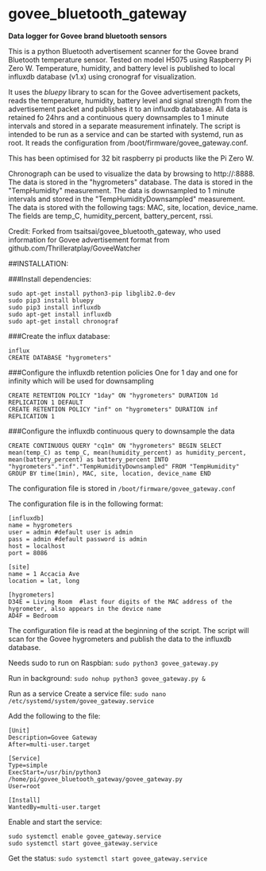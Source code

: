 # govee_bluetooth_gateway
**Data logger for Govee brand bluetooth sensors**

This is a python Bluetooth advertisement scanner for the Govee brand Bluetooth
temperature sensor. Tested on model H5075 using Raspberry Pi Zero W.
Temperature, humidity, and battery level is published to local influxdb database (v1.x) using cronograf for visualization.

It uses the *bluepy* library to scan for the Govee advertisement packets, reads the temperature, humidity, battery level and signal strength from the advertisement packet and publishes it to an influxdb database. All data is retained fo 24hrs and a continuous query downsamples to 1 minute intervals and stored in a separate measurement infinately. The script is intended to be run as a service and can be started with systemd, run as root.  It reads the configuration from /boot/firmware/govee_gateway.conf.

This has been optimised for 32 bit raspberry pi products like the Pi Zero W.

Chronograph can be used to visualize the data by browsing to http://<host>:8888.  The data is stored in the "hygrometers" database.  The data is stored in the "TempHumidity" measurement.  The data is downsampled to 1 minute intervals and stored in the "TempHumidityDownsampled" measurement.  The data is stored with the following tags: MAC, site, location, device_name.  The fields are temp_C, humidity_percent, battery_percent, rssi.

Credit:
Forked from tsaitsai/govee_bluetooth_gateway, who used information for Govee advertisement format from
github.com/Thrilleratplay/GoveeWatcher

##INSTALLATION:

###Install dependencies:
 ```
 sudo apt-get install python3-pip libglib2.0-dev
 sudo pip3 install bluepy
 sudo pip3 install influxdb
 sudo apt-get install influxdb
 sudo apt-get install chronograf
```

###Create the influx database:
```
influx
CREATE DATABASE "hygrometers"
```
###Configure the influxdb retention policies
One for 1 day and one for infinity which will be used for downsampling
```
CREATE RETENTION POLICY "1day" ON "hygrometers" DURATION 1d REPLICATION 1 DEFAULT
CREATE RETENTION POLICY "inf" on "hygrometers" DURATION inf REPLICATION 1
```

###Configure the influxdb continuous query to downsample the data
```
CREATE CONTINUOUS QUERY "cq1m" ON "hygrometers" BEGIN SELECT mean(temp_C) as temp_C, mean(humidity_percent) as humidity_percent, mean(battery_percent) as battery_percent INTO "hygrometers"."inf"."TempHumidityDownsampled" FROM "TempHumidity" GROUP BY time(1min), MAC, site, location, device_name END             
```

The configuration file is stored in `/boot/firmware/govee_gateway.conf`

The configuration file is in the following format:
```
[influxdb]
name = hygrometers
user = admin #default user is admin
pass = admin #default password is admin
host = localhost
port = 8086

[site]
name = 1 Accacia Ave
location = lat, long

[hygrometers]
D34E = Living Room  #last four digits of the MAC address of the hygrometer, also appears in the device name
AD4F = Bedroom
```

The configuration file is read at the beginning of the script.  The script will scan for the Govee hygrometers and publish the data to the influxdb database.

Needs sudo to run on Raspbian:
`sudo python3 govee_gateway.py`

Run in background:
`sudo nohup python3 govee_gateway.py &`

Run as a service
Create a service file:
`sudo nano /etc/systemd/system/govee_gateway.service`

Add the following to the file:
```
[Unit]
Description=Govee Gateway
After=multi-user.target

[Service]
Type=simple
ExecStart=/usr/bin/python3 /home/pi/govee_bluetooth_gateway/govee_gateway.py
User=root

[Install]
WantedBy=multi-user.target
```
Enable and start the service:
```
sudo systemctl enable govee_gateway.service
sudo systemctl start govee_gateway.service
```
Get the status:
`sudo systemctl start govee_gateway.service`